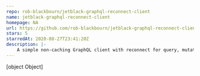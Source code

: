 ```yaml
---
repo: rob-blackbourn/jetblack-graphql-reconnect-client
name: jetblack-graphql-reconnect-client
homepage: NA
url: https://github.com/rob-blackbourn/jetblack-graphql-reconnect-client
stars: 5
starredAt: 2020-08-27T23:41:20Z
description: |-
    A simple non-caching GraphQL client with reconnect for query, mutation and subscription
---
```


[object Object]
